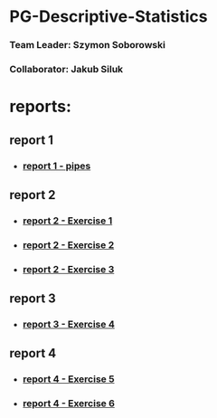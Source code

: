 # PG-Descriptive-Statistics

### Team Leader: Szymon Soborowski <br>
### Collaborator: Jakub Siluk

# reports:
## report 1
- ### [report 1 - pipes](https://github.com/Just-Simon-Dev/PG-Descriptive-Statistics/blob/main/reports-main/Report1.md)
## report 2
- ### [report 2 - Exercise 1](https://github.com/Just-Simon-Dev/PG-Descriptive-Statistics/blob/main/report-2/Exercise1.md)
- ### [report 2 - Exercise 2](https://github.com/Just-Simon-Dev/PG-Descriptive-Statistics/blob/main/report-2/Exercise2.md)
- ### [report 2 - Exercise 3](https://github.com/Just-Simon-Dev/PG-Descriptive-Statistics/blob/main/report-2/Exercise3.md)
## report 3
- ### [report 3 - Exercise 4](https://github.com/Just-Simon-Dev/PG-Descriptive-Statistics/blob/main/report-3/Exercise4.md)
## report 4
- ### [report 4 - Exercise 5](https://github.com/Just-Simon-Dev/PG-Descriptive-Statistics/blob/main/report-4/Exercise5/Exercise5.md)
- ### [report 4 - Exercise 6](https://github.com/Just-Simon-Dev/PG-Descriptive-Statistics/blob/main/report-4/Exercise6/Exercise6.md)